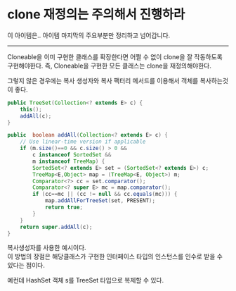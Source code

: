 # clone 재정의는 주의해서 진행하라

이 아이템은.. 아이템 마지막의 주요부분만 정리하고 넘어갑니다.  

--- 
Cloneable을 이미 구현한 클래스를 확장한다면 어쩔 수 없이 clone을 잘 작동하도록 구현해야한다.
즉, Cloneable을 구현한 모든 클래스는 clone을 재정의해야한다.  

그렇지 않은 경우에는 복사 생성자와 복사 팩터리 메서드를 이용해서 객체를 복사하는것이 좋다.

```java
public TreeSet(Collection<? extends E> c) {
    this();
    addAll(c);
}

public  boolean addAll(Collection<? extends E> c) {
    // Use linear-time version if applicable
    if (m.size()==0 && c.size() > 0 &&
        c instanceof SortedSet &&
        m instanceof TreeMap) {
        SortedSet<? extends E> set = (SortedSet<? extends E>) c;
        TreeMap<E,Object> map = (TreeMap<E, Object>) m;
        Comparator<?> cc = set.comparator();
        Comparator<? super E> mc = map.comparator();
        if (cc==mc || (cc != null && cc.equals(mc))) {
            map.addAllForTreeSet(set, PRESENT);
            return true;
        }
    }
    return super.addAll(c);
}
```

복사생성자를 사용한 예시이다.  
이 방법의 장점은 해당클래스가 구현한 인터페이스 타입의 인스턴스를 인수로 받을 수 있다는 점이다.

예컨데 HashSet 객체 s를 TreeSet 타입으로 복제할 수 있다.